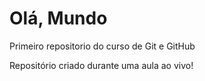 # Olá, Mundo
 Primeiro repositorio do curso de Git  e GitHub

 Repositório criado durante uma aula ao vivo!
